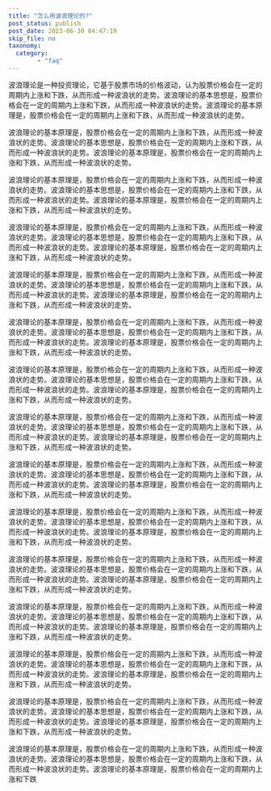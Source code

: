 ```yaml
---
title: "怎么用波浪理论的?"
post_status: publish
post_date: 2023-06-30 04:47:19
skip_file: no
taxonomy:
  category:
        - "faq"
---
```


波浪理论是一种投资理论，它基于股票市场的价格波动，认为股票价格会在一定的周期内上涨和下跌，从而形成一种波浪状的走势。波浪理论的基本思想是，股票价格会在一定的周期内上涨和下跌，从而形成一种波浪状的走势。波浪理论的基本原理是，股票价格会在一定的周期内上涨和下跌，从而形成一种波浪状的走势。

波浪理论的基本原理是，股票价格会在一定的周期内上涨和下跌，从而形成一种波浪状的走势。波浪理论的基本思想是，股票价格会在一定的周期内上涨和下跌，从而形成一种波浪状的走势。波浪理论的基本原理是，股票价格会在一定的周期内上涨和下跌，从而形成一种波浪状的走势。

波浪理论的基本原理是，股票价格会在一定的周期内上涨和下跌，从而形成一种波浪状的走势。波浪理论的基本思想是，股票价格会在一定的周期内上涨和下跌，从而形成一种波浪状的走势。波浪理论的基本原理是，股票价格会在一定的周期内上涨和下跌，从而形成一种波浪状的走势。

波浪理论的基本原理是，股票价格会在一定的周期内上涨和下跌，从而形成一种波浪状的走势。波浪理论的基本思想是，股票价格会在一定的周期内上涨和下跌，从而形成一种波浪状的走势。波浪理论的基本原理是，股票价格会在一定的周期内上涨和下跌，从而形成一种波浪状的走势。

波浪理论的基本原理是，股票价格会在一定的周期内上涨和下跌，从而形成一种波浪状的走势。波浪理论的基本思想是，股票价格会在一定的周期内上涨和下跌，从而形成一种波浪状的走势。波浪理论的基本原理是，股票价格会在一定的周期内上涨和下跌，从而形成一种波浪状的走势。

波浪理论的基本原理是，股票价格会在一定的周期内上涨和下跌，从而形成一种波浪状的走势。波浪理论的基本思想是，股票价格会在一定的周期内上涨和下跌，从而形成一种波浪状的走势。波浪理论的基本原理是，股票价格会在一定的周期内上涨和下跌，从而形成一种波浪状的走势。

波浪理论的基本原理是，股票价格会在一定的周期内上涨和下跌，从而形成一种波浪状的走势。波浪理论的基本思想是，股票价格会在一定的周期内上涨和下跌，从而形成一种波浪状的走势。波浪理论的基本原理是，股票价格会在一定的周期内上涨和下跌，从而形成一种波浪状的走势。

波浪理论的基本原理是，股票价格会在一定的周期内上涨和下跌，从而形成一种波浪状的走势。波浪理论的基本思想是，股票价格会在一定的周期内上涨和下跌，从而形成一种波浪状的走势。波浪理论的基本原理是，股票价格会在一定的周期内上涨和下跌，从而形成一种波浪状的走势。

波浪理论的基本原理是，股票价格会在一定的周期内上涨和下跌，从而形成一种波浪状的走势。波浪理论的基本思想是，股票价格会在一定的周期内上涨和下跌，从而形成一种波浪状的走势。波浪理论的基本原理是，股票价格会在一定的周期内上涨和下跌，从而形成一种波浪状的走势。

波浪理论的基本原理是，股票价格会在一定的周期内上涨和下跌，从而形成一种波浪状的走势。波浪理论的基本思想是，股票价格会在一定的周期内上涨和下跌，从而形成一种波浪状的走势。波浪理论的基本原理是，股票价格会在一定的周期内上涨和下跌，从而形成一种波浪状的走势。

波浪理论的基本原理是，股票价格会在一定的周期内上涨和下跌，从而形成一种波浪状的走势。波浪理论的基本思想是，股票价格会在一定的周期内上涨和下跌，从而形成一种波浪状的走势。波浪理论的基本原理是，股票价格会在一定的周期内上涨和下跌，从而形成一种波浪状的走势。

波浪理论的基本原理是，股票价格会在一定的周期内上涨和下跌，从而形成一种波浪状的走势。波浪理论的基本思想是，股票价格会在一定的周期内上涨和下跌，从而形成一种波浪状的走势。波浪理论的基本原理是，股票价格会在一定的周期内上涨和下跌，从而形成一种波浪状的走势。

波浪理论的基本原理是，股票价格会在一定的周期内上涨和下跌，从而形成一种波浪状的走势。波浪理论的基本思想是，股票价格会在一定的周期内上涨和下跌，从而形成一种波浪状的走势。波浪理论的基本原理是，股票价格会在一定的周期内上涨和下跌，从而形成一种波浪状的走势。

波浪理论的基本原理是，股票价格会在一定的周期内上涨和下跌，从而形成一种波浪状的走势。波浪理论的基本思想是，股票价格会在一定的周期内上涨和下跌，从而形成一种波浪状的走势。波浪理论的基本原理是，股票价格会在一定的周期内上涨和下跌，从而形成一种波浪状的走势。

波浪理论的基本原理是，股票价格会在一定的周期内上涨和下跌，从而形成一种波浪状的走势。波浪理论的基本思想是，股票价格会在一定的周期内上涨和下跌，从而形成一种波浪状的走势。波浪理论的基本原理是，股票价格会在一定的周期内上涨和下跌
